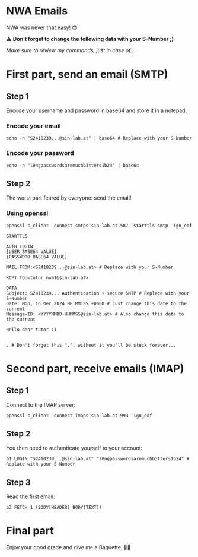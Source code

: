 # NWA Emails
NWA was never that easy! 😎

⚠️ **Don't forget to change the following data with your S-Number ;)**

*Make sure to review my commands, just in case of...*

# First part, send an email (SMTP)

## Step 1
Encode your username and password in base64 and store it in a notepad.

### Encode your email
```
echo -n "S2410239...@sin-lab.at" | base64 # Replace with your S-Number
```

### Encode your password
```
echo -n "l0ngpasswordsaremuchb3tters1b24" | base64
```

## Step 2
The worst part feared by everyone: send the email!

### Using openssl

```
openssl s_client -connect smtps.sin-lab.at:587 -starttls smtp -ign_eof

STARTTLS

AUTH LOGIN
[USER_BASE64_VALUE]
[PASSWORD_BASE64_VALUE]

MAIL FROM:<S2410239...@sin-lab.at> # Replace with your S-Number

RCPT TO:<tutor_nwa1@sin-lab.at>

DATA
Subject: S2410239... Authentication + secure SMTP # Replace with your S-Number
Date: Mon, 16 Dec 2024 HH:MM:SS +0000 # Just change this date to the current
Message-ID: <YYYYMMDD-HHMMSS@sin-lab.at> # Also change this date to the current

Hello dear tutor :)


. # Don't forget this ".", without it you'll be stuck forever...
```

# Second part, receive emails (IMAP)

## Step 1

Connect to the IMAP server:
```
openssl s_client -connect imaps.sin-lab.at:993 -ign_eof
```

## Step 2

You then need to authenticate yourself to your account:
```
a1 LOGIN "S2410239...@sin-lab.at" "l0ngpasswordsaremuchb3tters1b24" # Replace with your S-Number
```

## Step 3

Read the first email:
```
a3 FETCH 1 (BODY[HEADER] BODY[TEXT])
```

# Final part
Enjoy your good grade and give me a Baguette. 🥖💫

